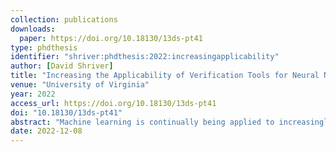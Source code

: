 ```yaml
---
collection: publications
downloads:
  paper: https://doi.org/10.18130/13ds-pt41
type: phdthesis
identifier: "shriver:phdthesis:2022:increasingapplicability"
author: [David Shriver]
title: "Increasing the Applicability of Verification Tools for Neural Networks"
venue: "University of Virginia"
year: 2022
access_url: https://doi.org/10.18130/13ds-pt41
doi: "10.18130/13ds-pt41"
abstract: "Machine learning is continually being applied to increasingly complex domains. In some cases, these involve safety-critical systems (e.g., self-driving cars) or influence important financial decisions (e.g., investment recommendations). Unfortunately, mistakes or unexpected behaviors in these domains can have high cost, including large monetary losses or death. As the use of machine learning continues to expand, it is important that we are prepared to ensure these systems behave as intended. Fortunately, many verification and falsification tools have been introduced in the past few years that enable us to prove properties about the behavior of neural networks. Unfortunately, these tools are often limited in the types of networks and properties that they support. Instead of focusing on the development of new verifiers or falsifiers, we instead develop techniques to increase the applicability of existing verification tools for neural network properties by building on the insight that unsupported verification problems can be rewritten into supported ones. We develop rewriting rules for property specifications, neural networks, and environment models, that enable existing off-the-shelf verification tools to be applied to previously unsupported verification problems. In general, we introduce rewritings which transform problems into sets of subproblems that are supported by a given verifier, and for which results can be mapped back to the original verification problem. We evaluate our rewriting rules across a wide selection of benchmarks and show that our techniques significantly increase the applicability of both verifiers and falsifiers."
date: 2022-12-08
---
```

